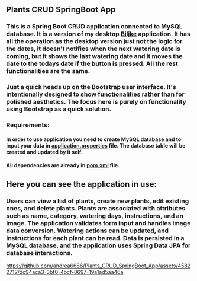 ## Plants CRUD SpringBoot App

### This is a Spring Boot CRUD application connected to MySQL database. It is a version of my desktop [Biljke](https://github.com/andrea6666/Biljke_Desktop_CRUD_DBconnection_App) application. It has all the operation as the desktop version just not the logic for the dates, it doesn't notifies when the next watering date is coming, but it shows the last watering date and it moves the date to the todays date if the button is pressed. All the rest functionalities are the same.

### Just a quick heads up on the Bootstrap user interface. It's intentionally designed to show functionalities rather than for polished aesthetics. The focus here is purely on functionality using Bootstrap as a quick solution.

### Requirements:
#### In order to use application you need to create MySQL database and to input your data in [application.properties](SpringbootCRUDPlants/src/main/resources/application.properties) file. The database table will be created and updated by it self.
#### All dependencies are already in [pom.xml](SpringbootCRUDPlants/pom.xml) file.

## Here you can see the application in use:
### Users can view a list of plants, create new plants, edit existing ones, and delete plants. Plants are associated with attributes such as name, category, watering days, instructions, and an image. The application validates form input and handles image data conversion. Watering actions can be updated, and instructions for each plant can be read. Data is persisted in a MySQL database, and the application uses Spring Data JPA for database interactions.

https://github.com/andrea6666/Plants_CRUD_SpringBoot_App/assets/45822712/dc94aca3-3bf0-4bcf-8697-19a1ad5aa46a


